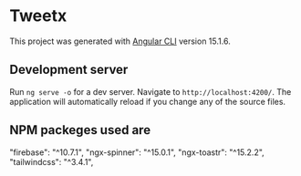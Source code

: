 # Tweetx

This project was generated with [Angular CLI](https://github.com/angular/angular-cli) version 15.1.6.

## Development server

Run `ng serve -o` for a dev server. Navigate to `http://localhost:4200/`. The application will automatically reload if you change any of the source files.

## NPM packeges used are

"firebase": "^10.7.1",
"ngx-spinner": "^15.0.1",
"ngx-toastr": "^15.2.2",
"tailwindcss": "^3.4.1",


